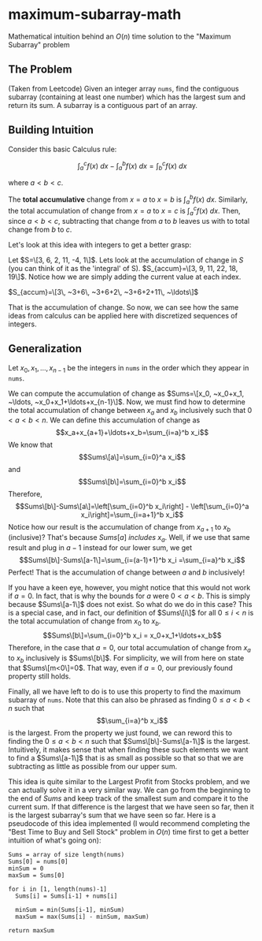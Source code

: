 # maximum-subarray-math
Mathematical intuition behind an $O(n)$ time solution to the "Maximum Subarray" problem

## The Problem
(Taken from Leetcode)
Given an integer array `nums`, find the contiguous subarray (containing at least one number) which has the largest sum and return its sum.
A subarray is a contiguous part of an array.

## Building Intuition
Consider this basic Calculus rule: 

$$\int_{a}^{c} f(x) ~dx - \int_{a}^{b} f(x) ~dx = \int_{b}^{c} f(x) ~dx$$

where $a < b < c$.

The **total accumulative** change from $x=a$ to $x=b$ is $\int_{a}^{b} f(x) ~dx$. Similarly, the total accumulation of change from $x=a$ to $x=c$ is $\int_{a}^{c} f(x) ~dx$. Then, since $a < b < c$, subtracting that change from $a$ to $b$ leaves us with to total change from $b$ to $c$.

Let's look at this idea with integers to get a better grasp:

Let $S=\[3, 6, 2, 11, -4, 1\]$. Lets look at the accumulation of change in $S$ (you can think of it as the 'integral' of S). $S_{accum}=\[3, 9, 11, 22, 18, 19\]$. Notice how we are simply adding the current value at each index.

$S_{accum}=\[3\, ~3+6\, ~3+6+2\, ~3+6+2+11\, ~\ldots\]$

That is the accumulation of change. So now, we can see how the same ideas from calculus can be applied here with discretized sequences of integers.

## Generalization

Let $x_0,x_1,\ldots,x_{n-1}$ be the integers in `nums` in the order which they appear in `nums`.

We can compute the accumulation of change as $Sums=\[x_0, ~x_0+x_1, ~\ldots, ~x_0+x_1+\ldots+x_{n-1}\]$.
Now, we must find how to determine the total accumulation of change between $x_a$ and $x_b$ inclusively such that $0 < a < b < n$. We can define this accumulation of change as $$x_a+x_{a+1}+\ldots+x_b=\sum_{i=a}^b x_i$$
We know that $$Sums\[a\]=\sum_{i=0}^a x_i$$ and $$Sums\[b\]=\sum_{i=0}^b x_i$$ Therefore, $$Sums\[b\]-Sums\[a\]=\left[\sum_{i=0}^b x_i\right] - \left[\sum_{i=0}^a x_i\right]=\sum_{i=a+1}^b x_i$$ Notice how our result is the accumulation of change from $x_{a+1}$ to $x_b$ (inclusive)? That's because $Sums[a]$ *includes* $x_a$. Well, if we use that same result and plug in $a-1$ instead for our lower sum, we get $$Sums\[b\]-Sums\[a-1\]=\sum_{i=(a-1)+1}^b x_i =\sum_{i=a}^b x_i$$
Perfect! That is the accumulation of change between $a$ and $b$ inclusively!

If you have a keen eye, however, you might notice that this would not work if $a=0$. In fact, that is why the bounds for $a$ were $0 < a < b$. This is simply because $Sums\[a-1\]$ does not exist. So what do we do in this case? This is a special case, and in fact, our definition of $Sums\[i\]$ for all $0 \leq i < n$ is the total accumulation of change from $x_0$ to $x_b$. $$Sums\[b\]=\sum_{i=0}^b x_i = x_0+x_1+\ldots+x_b$$ Therefore, in the case that $a=0$, our total accumulation of change from $x_a$ to $x_b$ inclusively is $Sums\[b\]$. For simplicity, we will from here on state that $Sums\[m<0\]=0$. That way, even if $a=0$, our previously found property still holds.

Finally, all we have left to do is to use this property to find the maximum subarray of `nums`. Note that this can also be phrased as finding $0 \leq a < b < n$ such that $$\sum_{i=a}^b x_i$$ is the largest.
From the property we just found, we can reword this to finding the $0 \leq a < b < n$ such that $Sums\[b\]-Sums\[a-1\]$ is the largest. Intuitively, it makes sense that when finding these such elements we want to find a $Sums\[a-1\]$ that is as small as possible so that so that we are subtracting as little as possible from our upper sum.

This idea is quite similar to the Largest Profit from Stocks problem, and we can actually solve it in a very similar way. We can go from the beginning to the end of $Sums$ and keep track of the smallest sum and compare it to the current sum. If that difference is the largest that we have seen so far, then it is the largest subarray's sum that we have seen so far. Here is a pseudocode of this idea implemented (I would recommend completing the "Best Time to Buy and Sell Stock" problem in $O(n)$ time first to get a better intuition of what's going on):

```
Sums = array of size length(nums)
Sums[0] = nums[0]
minSum = 0
maxSum = Sums[0]

for i in [1, length(nums)-1]
  Sums[i] = Sums[i-1] + nums[i]
  
  minSum = min(Sums[i-1], minSum)
  maxSum = max(Sums[i] - minSum, maxSum)

return maxSum
```
